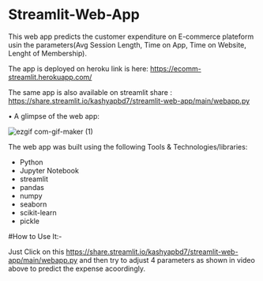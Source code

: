 # Streamlit-Web-App

This web app predicts the customer expenditure on E-commerce plateform usin the parameters(Avg Session Length, Time on App, Time on Website, Lenght of Membership).

The app is deployed on heroku link is here: https://ecomm-streamlit.herokuapp.com/

The same app is also available on streamlit share : https://share.streamlit.io/kashyapbd7/streamlit-web-app/main/webapp.py
                          
• A glimpse of the web app:

![ezgif com-gif-maker (1)](https://user-images.githubusercontent.com/61667100/114962893-2e29a780-9e31-11eb-9733-043bb261bf29.gif)




The web app was built using the following  Tools & Technologies/libraries:
* Python
* Jupyter Notebook
* streamlit
* pandas
* numpy
* seaborn
* scikit-learn
* pickle


#How to Use It:-

Just Click on this https://share.streamlit.io/kashyapbd7/streamlit-web-app/main/webapp.py and then try to adjust 4 parameters as shown in video above to predict the expense acoordingly.
